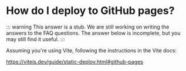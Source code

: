 # How do I deploy to GitHub pages?

::: warning This answer is a stub.
We are still working on writing the answers to the FAQ questions. The answer below is incomplete, but you may still find it useful.
:::

Assuming you're using Vite, following the instructions in the Vite docs:

<https://vitejs.dev/guide/static-deploy.html#github-pages>
